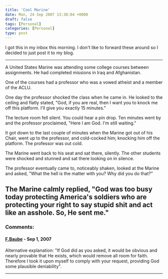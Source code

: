 ```yaml
---
title: 'Cool Marine'
date: Mon, 24 Sep 2007 13:38:04 +0000
draft: false
tags: [Personal]
categories: [Personal]
type: post
---
```


I got this in my inbox this morning. I don't like to forward these around so I decided to just post it to my blog.

* * *

A United States Marine was attending some college courses between assignments. He had completed missions in Iraq and Afghanistan.

One of the courses had a professor who was a vowed atheist and a member of the ACLU.

One day the professor shocked the class when he came in. He looked to the ceiling and flatly stated, "God, if you are real, then I want you to knock me off this platform. I'll give you exactly 15 minutes."

The lecture room fell silent. You could hear a pin drop. Ten minutes went by and the professor proclaimed, "Here I am God. I'm still waiting."

It got down to the last couple of minutes when the Marine got out of his Chair, went up to the professor, and cold-cocked him; knocking him off the platform. The professor was out cold.

The Marine went back to his seat and sat there, silently. The other students were shocked and stunned and sat there looking on in silence.

The professor eventually came to, noticeably shaken, looked at the Marine and asked, "What the hell is the matter with you? Why did you do that?"

The Marine calmly replied, "God was too busy today protecting America's soldiers who are protecting your right to say stupid shit and act like an asshole. So, He sent me."
---
### Comments:
#### [F.Baube]( "fbaube@yahoo.com") - <time datetime="2007-09-24 11:29:12">Sep 1, 2007</time>

Alternative explanation: "If God did as you asked, it would be obvious and nearly provable that He exists, which would remove all room for faith. Therefore I took it upon myself to comply with your request, providing God some plausible deniability".
<hr />
